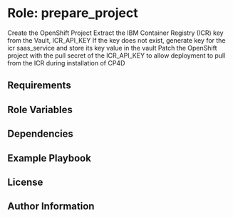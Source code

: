 Role: prepare_project
=========

Create the OpenShift Project
Extract the IBM Container Registry (ICR) key from the Vault, ICR_API_KEY
If the key does not exist, generate key for the icr saas_service and store its key value in the vault
Patch the OpenShift project with the pull secret of the ICR_API_KEY to allow deployment to pull from the ICR during installation of CP4D

Requirements
------------


Role Variables
--------------


Dependencies
------------


Example Playbook
----------------


License
-------


Author Information
------------------
